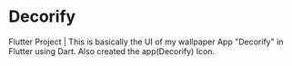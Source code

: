 # Decorify
Flutter Project | This is basically the UI of my wallpaper App "Decorify" in Flutter using Dart. Also created the app(Decorify) Icon.
